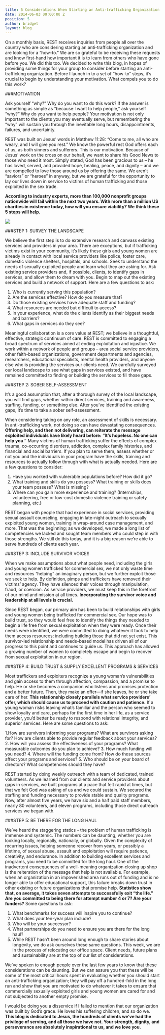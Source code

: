 ```yaml
---
title: 5 Considerations When Starting an Anti-trafficking Organization
date: 2014-06-03 00:00:00 Z
position: 5
author: bridget
layout: blog
---
```


On a monthly basis, REST receives inquiries from people all over the country who are considering starting an anti-trafficking organization and are looking for a “how-to.” We are so grateful to be receiving these requests and know first-hand how important it is to learn from others who have gone before you. We did this too. We decided to write this blog, in hopes of providing some things for your group to consider before starting an anti-trafficking organization.
Before I launch in to a set of “how-to” steps, it’s crucial to begin by understanding your motivation. What compels you to do this work?

###MOTIVATION

Ask yourself “why?” Why do you want to do this work? If the answer is something as simple as “because I want to help people,” ask yourself “why?” Why do you want to help people? Your motivation is not only important to the clients you may eventually serve, but remembering the “why” will sustain you through the inevitable long hours, disappointments, failures, and uncertainty.

REST was built on Jesus’ words in Matthew 11:28: “Come to me, all who are weary, and I will give you rest.” We know the powerful rest God offers each of us, as both sinners and sufferers. This is our motivation. Because of Jesus’ work on the cross on our behalf, we want to share his Good News to those who need it most. Simply stated, God has been gracious to us – he has loved, served, and provided hope, healing, peace, and dignity – and we are compelled to love those around us by offering the same. We aren’t “saviors” or “heroes” in anyway, but we are grateful for the opportunity to lay our lives down in service to victims of human trafficking and those exploited in the sex trade.

<b>According to industry experts, more than 100,000 nonprofit groups nationwide will fail within the next two years. With more than a million US charities in existence today, how will you ensure viability? We think these 5 steps will help.</b>

![](http://stopbuyinggirls.com/uploads/5-THINGS-PICTURE.jpg)

###STEP 1: SURVEY THE LANDSCAPE

We believe the first step is to do extensive research and canvass existing services and providers in your area. There are exceptions, but if trafficking victims exist in your community, it’s likely these girls and young women are already in contact with local service providers like police, foster care, domestic violence shelters, hospitals, and schools. Seek to understand the needs of sexually exploited people and learn what they are asking for. Ask existing service providers and, if possible, clients, to identify gaps in services, and allow them to dream with you. Begin to map out the existing services and build a network of support. Here are a few questions to ask:

1. Who is currently serving this population?
2. Are the services effective? How do you measure that?
3. Do those existing services have adequate staff and funding?
4. What resources are needed but difficult to access?
5. In your experience, what do the clients identify as their biggest needs and barriers?
6. What gaps in services do they see?

Meaningful collaboration is a core value at REST; we believe in a thoughtful, effective, strategic continuum of care. REST is committed to engaging a broad spectrum of services aimed at ending exploitation and injustice. We work within a network of people and groups – area social service providers, other faith-based organizations, government departments and agencies, researchers, educational specialists, mental health providers, and anyone else who is providing the services our clients need. We carefully surveyed our local landscape to see what gaps in services existed, and have remained committed to finding or building the services to fill those gaps.

###STEP 2: SOBER SELF-ASSESSMENT

It’s a good assumption that, after a thorough survey of the local landscape, you will find gaps, whether within direct services, training and awareness, staffing, funding, or something else. After you’ve identified the existing gaps, it’s time to take a sober self-assessment.

When considering taking on any role, an assessment of skills is necessary. In anti-trafficking work, not doing so can have devastating consequences. <b>Offering help, and then not delivering, can reiterate the message exploited individuals have likely heard before: “It’s hopeless. No one can help you.”</b> Many victims of human trafficking suffer the effects of complex trauma, co-occurring disorders, addiction, complex family histories, and financial and social barriers. If you plan to serve them, assess whether or not you and the individuals in your program have the skills, training and resources to actually follow through with what is actually needed. Here are a few questions to consider:

1. Have you worked with vulnerable populations before? How did it go?
2. What training and skills do you possess? What training or skills does your team possess? What is missing?
3. Where can you gain more experience and training? (Internships, volunteering, free or low-cost domestic violence training or safety planning, etc.)

REST began with people that had experience in social services, providing sexual assault counseling, engaging in late-night outreach to sexually exploited young women, training in wrap-around case management, and more. That was the beginning; as we developed, we made a long list of competencies we lacked and sought team members who could step in with those strengths. We still do this today, and it is a big reason we’re able to serve hundreds of clients each year.

###STEP 3: INCLUDE SURVIVOR VOICES

When we make assumptions about what people need, including the girls and young women trafficked for commercial sex, we not only waste time and resources “helping” an imaginary person, but we further exploit those we seek to help. By definition, pimps and traffickers have removed their victims’ agency. They have silenced their voices through manipulation, fraud, or coercion. As service providers, we must keep this in the forefront of our mind and mission at all times. <b>Incorporating the survivor voice and leadership at all levels is crucial.</b>

Since REST began, our primary aim has been to build relationships with girls and young women being trafficked for commercial sex. Our hope was to build trust, so they would feel free to identify the things they needed to begin a life free from sexual exploitation when they were ready. Once their needs were identified, we were committed to doing whatever it took to help them access resources; including building those that did not yet exist. This survivor-led relationship and needs-based model has driven all of our progress to this point and continues to guide us. This approach has allowed a growing number of women to completely escape and begin to recover from sexual exploitation in our region.

###STEP 4: BUILD TRUST & SUPPLY EXCELLENT PROGRAMS & SERVICES

Most traffickers and exploiters recognize a young woman’s vulnerabilities and gain access to them through affection, compassion, and a promise to help. He or she becomes a companion who listens and promises protection and a better future. Then, they make an offer—if she leaves, he or she take care of her. <b>This relationship closely parallels what service providers’ offer, which should cause us to proceed with caution and patience.</b> If a young woman risks leaving what’s familiar and the person who seemed to show loyalty and care, perhaps for the first time in her life, as a service provider, you’d better be ready to respond with relational integrity, and superior services. Here are some questions to ask:

1.How are survivors informing your programs? What are survivors asking for? How are clients able to provide regular feedback about your services?
2. How will you assess the effectiveness of your programs? What measurable outcomes do you plan to achieve?
3. How much funding will you need?
4. Where will the funding come from? How do those sources affect your programs and services?
5. Who should be on your board of directors? What competencies should they have?

REST started by doing weekly outreach with a team of dedicated, trained volunteers. As we learned from our clients and service providers about gaps in services, we built programs at a pace that felt rapid at times, but that we felt God was asking of us and we could sustain. We secured the staffing and funding necessary to provide stable and quality programs. Now, after almost five years, we have six and a half paid staff members, nearly 80 volunteers, and eleven programs, including those direct outreach services we began with.

###STEP 5: BE THERE FOR THE LONG HAUL

We’ve heard the staggering statics - the problem of human trafficking is immense and systemic. The numbers can be daunting, whether you are looking locally, regionally, nationally, or globally. Given the complexity of recurring issues, helping someone recover from years, or possibly a lifetime, of sexual abuse, assault and exploitation will require patience, creativity, and endurance. In addition to building excellent services and programs, you need to be committed for the long haul. One of the inadvertent consequences of a well-meaning organization closing up shop is the reiteration of the message that help is not available. For example, when an organization in an impoverished area runs out of funding and is no longer able to offer educational support, this failure breaks down trust in other existing or future organizations that promise help. <b>Statistics show that, on average, it takes seven attempts to successfully exit “the life.” Are you committed to being there for attempt number 4 or 7? Are your funders?</b> Some questions to ask:

1. What benchmarks for success will inspire you to continue?
2. What does your ten-year plan include?
3. Who will be your successor?
4. What partnerships do you need to ensure you are there for the long haul?
5. While REST hasn’t been around long enough to share stories about longevity, we do ask ourselves these same questions. This week, we are in the process of relocating our office space. Client needs, future plans and sustainability are at the top of our list of considerations.

We’ve spoken to enough people over the last few years to know that these considerations can be daunting. But we can assure you that these will be some of the most critical hours spent in evaluating whether you should start an anti-trafficking organization; they will pay off a hundred-fold in the long run and show that you are motivated to do whatever it takes to ensure that commercially sexually exploited girls and young women are cared for and not subjected to another empty promise.

I would be doing you a disservice if I failed to mention that our organization was built by God’s grace. He loves his suffering children, and so do we. <b>This blog is dedicated to Jesus, the hundreds of clients we’ve had the privilege of serving, and all those we have not. Your strength, dignity, and perseverance are absolutely inspirational to us, and we love you.</b>